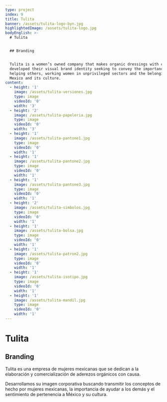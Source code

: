 ```yaml
---
type: project
index: 9
title: Tulita
banner: /assets/tulita-logo-byn.jpg
highlightedImage: /assets/tulita-logo.jpg
bodyEnglish: >-
  # Tulita


  ## Branding


  Tulita is a women’s owned company that makes organic dressings with cause. We
  developed their visual brand identity seeking to convey the importance of
  helping others, working women in unprivileged sectors and the belonging to
  Mexico and its culture.
content:
  - height: '1'
    image: /assets/tulita-versiones.jpg
    type: image
    videoId: '0'
    width: '3'
  - height: '2'
    image: /assets/tulita-papeleria.jpg
    type: image
    videoId: '0'
    width: '3'
  - height: '1'
    image: /assets/tulita-pantone1.jpg
    type: image
    videoId: '0'
    width: '1'
  - height: '1'
    image: /assets/tulita-pantone2.jpg
    type: image
    videoId: '0'
    width: '1'
  - height: '1'
    image: /assets/tulita-pantone3.jpg
    type: image
    videoId: '0'
    width: '1'
  - height: '2'
    image: /assets/tulita-simbolos.jpg
    type: image
    videoId: '0'
    width: '1'
  - height: '1'
    image: /assets/tulita-bolsa.jpg
    type: image
    videoId: '0'
    width: '1'
  - height: '1'
    image: /assets/tulita-patron2.jpg
    type: image
    videoId: '0'
    width: '1'
  - height: '1'
    image: /assets/tulita-isotipo.jpg
    type: image
    videoId: '0'
    width: '1'
  - height: '1'
    image: /assets/tulita-mandil.jpg
    type: image
    videoId: '0'
    width: '1'
---
```

# Tulita

## Branding

Tulita es una empresa de mujeres mexicanas que se dedican a la elaboración y comercialización de aderezos orgánicos con causa. 

Desarrollamos su imagen corporativa buscando transmitir los conceptos de hecho por mujeres mexicanas, la importancia de ayudar a los demás y el sentimiento de pertenencia a México y su cultura.

